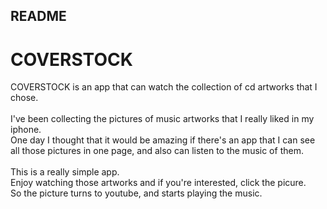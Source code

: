 ## README

# COVERSTOCK
COVERSTOCK is an app that can watch the collection of cd artworks that I chose.<br>
<br>
I've been collecting the pictures of music artworks that I really liked in my iphone.<br>
One day I thought that it would be amazing if there's an app that I can see all those pictures in one page,
and also can listen to the music of them.<br>
<br> 
This is a really simple app.<br>
Enjoy watching those artworks and if you're interested, click the picure.<br>
So the picture turns to youtube, and starts playing the music.



